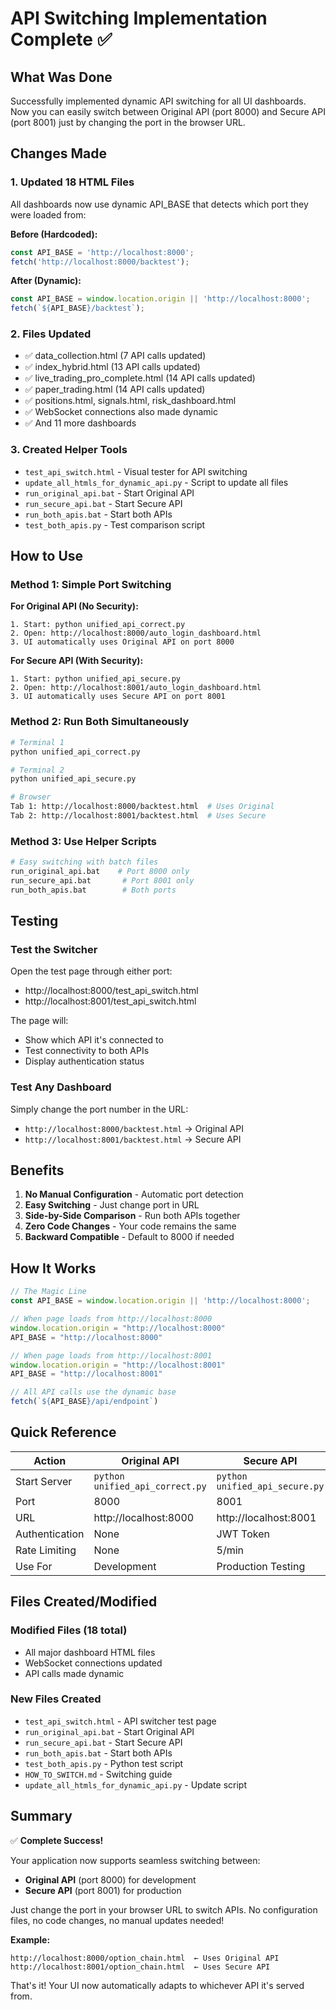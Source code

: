 # API Switching Implementation Complete ✅

## What Was Done

Successfully implemented dynamic API switching for all UI dashboards. Now you can easily switch between Original API (port 8000) and Secure API (port 8001) just by changing the port in the browser URL.

## Changes Made

### 1. Updated 18 HTML Files
All dashboards now use dynamic API_BASE that detects which port they were loaded from:

**Before (Hardcoded):**
```javascript
const API_BASE = 'http://localhost:8000';
fetch('http://localhost:8000/backtest');
```

**After (Dynamic):**
```javascript
const API_BASE = window.location.origin || 'http://localhost:8000';
fetch(`${API_BASE}/backtest`);
```

### 2. Files Updated
- ✅ data_collection.html (7 API calls updated)
- ✅ index_hybrid.html (13 API calls updated)
- ✅ live_trading_pro_complete.html (14 API calls updated)
- ✅ paper_trading.html (14 API calls updated)
- ✅ positions.html, signals.html, risk_dashboard.html
- ✅ WebSocket connections also made dynamic
- ✅ And 11 more dashboards

### 3. Created Helper Tools
- `test_api_switch.html` - Visual tester for API switching
- `update_all_htmls_for_dynamic_api.py` - Script to update all files
- `run_original_api.bat` - Start Original API
- `run_secure_api.bat` - Start Secure API
- `run_both_apis.bat` - Start both APIs
- `test_both_apis.py` - Test comparison script

## How to Use

### Method 1: Simple Port Switching

**For Original API (No Security):**
```
1. Start: python unified_api_correct.py
2. Open: http://localhost:8000/auto_login_dashboard.html
3. UI automatically uses Original API on port 8000
```

**For Secure API (With Security):**
```
1. Start: python unified_api_secure.py
2. Open: http://localhost:8001/auto_login_dashboard.html
3. UI automatically uses Secure API on port 8001
```

### Method 2: Run Both Simultaneously

```bash
# Terminal 1
python unified_api_correct.py

# Terminal 2
python unified_api_secure.py

# Browser
Tab 1: http://localhost:8000/backtest.html  # Uses Original
Tab 2: http://localhost:8001/backtest.html  # Uses Secure
```

### Method 3: Use Helper Scripts

```bash
# Easy switching with batch files
run_original_api.bat    # Port 8000 only
run_secure_api.bat       # Port 8001 only
run_both_apis.bat        # Both ports
```

## Testing

### Test the Switcher
Open the test page through either port:
- http://localhost:8000/test_api_switch.html
- http://localhost:8001/test_api_switch.html

The page will:
- Show which API it's connected to
- Test connectivity to both APIs
- Display authentication status

### Test Any Dashboard
Simply change the port number in the URL:
- `http://localhost:8000/backtest.html` → Original API
- `http://localhost:8001/backtest.html` → Secure API

## Benefits

1. **No Manual Configuration** - Automatic port detection
2. **Easy Switching** - Just change port in URL
3. **Side-by-Side Comparison** - Run both APIs together
4. **Zero Code Changes** - Your code remains the same
5. **Backward Compatible** - Default to 8000 if needed

## How It Works

```javascript
// The Magic Line
const API_BASE = window.location.origin || 'http://localhost:8000';

// When page loads from http://localhost:8000
window.location.origin = "http://localhost:8000"
API_BASE = "http://localhost:8000"

// When page loads from http://localhost:8001
window.location.origin = "http://localhost:8001"
API_BASE = "http://localhost:8001"

// All API calls use the dynamic base
fetch(`${API_BASE}/api/endpoint`)
```

## Quick Reference

| Action | Original API | Secure API |
|--------|-------------|------------|
| Start Server | `python unified_api_correct.py` | `python unified_api_secure.py` |
| Port | 8000 | 8001 |
| URL | http://localhost:8000 | http://localhost:8001 |
| Authentication | None | JWT Token |
| Rate Limiting | None | 5/min |
| Use For | Development | Production Testing |

## Files Created/Modified

### Modified Files (18 total)
- All major dashboard HTML files
- WebSocket connections updated
- API calls made dynamic

### New Files Created
- `test_api_switch.html` - API switcher test page
- `run_original_api.bat` - Start Original API
- `run_secure_api.bat` - Start Secure API
- `run_both_apis.bat` - Start both APIs
- `test_both_apis.py` - Python test script
- `HOW_TO_SWITCH.md` - Switching guide
- `update_all_htmls_for_dynamic_api.py` - Update script

## Summary

✅ **Complete Success!** 

Your application now supports seamless switching between:
- **Original API** (port 8000) for development
- **Secure API** (port 8001) for production

Just change the port in your browser URL to switch APIs. No configuration files, no code changes, no manual updates needed!

**Example:**
```
http://localhost:8000/option_chain.html  ← Uses Original API
http://localhost:8001/option_chain.html  ← Uses Secure API
```

That's it! Your UI now automatically adapts to whichever API it's served from.